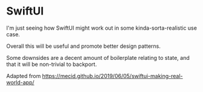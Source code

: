 SwiftUI
===

I'm just seeing how SwiftUI might work out in some kinda-sorta-realistic use case.

Overall this will be useful and promote better design patterns.

Some downsides are a decent amount of boilerplate relating to state, and that it will be non-trivial to backport.

Adapted from https://mecid.github.io/2019/06/05/swiftui-making-real-world-app/